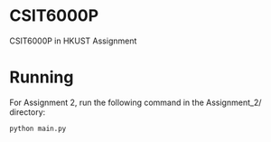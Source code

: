 # CSIT6000P

CSIT6000P in HKUST Assignment

# Running

For Assignment 2, run the following command in the Assignment_2/ directory:

```python
python main.py
```
